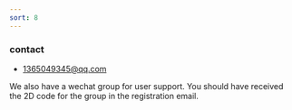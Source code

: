 ```yaml
---
sort: 8
---
```


### contact
- 1365049345@qq.com

We also have a wechat group for user support. You should have received the 2D code for the group in the registration email.

